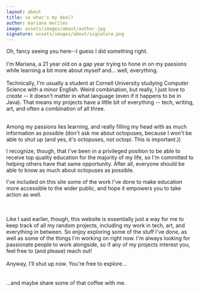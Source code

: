 ```yaml
---
layout: about
title: so what's my deal?
author: mariana meriles
image: assets/images/about/author.jpg
signature: assets/images/about/signature.png
---
```


Oh, fancy seeing you here--I guess I did something right. <br> <br> I'm Mariana, a 21 year old on a gap year trying to hone in on my passions while learning a bit more about myself and... well, everything. <br> <br> Technically, I'm usually a student at Cornell University studying Computer Science with a minor English. Weird combination, but really, I just love to <i> create </i> -- it doesn't matter in what language (even if it happens to be in Java). That means my projects have a little bit of everything -- tech, writing, art, and often a combination of all three. <br> <br> <p> Among my passions lies learning, and really filling my head with as much information as possible (don't ask me about octopuses, because I won't be able to shut up (and yes, it's octopuses, not octopi. This is important.)) </p> <p> I recognize, though, that I've been in a privileged position to be able to receive top quality education for the majority of my life, so I'm committed to helping others have that same opportunity. After all, everyone should be able to know as much about octopuses as possible. </p> <p> I've included on this site some of the work I've done to make education more accessible to the wider public, and hope it empowers you to take action as well. </p> <br> <br> Like I said earlier, though, this website is essentially just a way for me to keep track of all my random projects, including my work in tech, art, and everything in between. So enjoy exploring some of the stuff I've done, as well as some of the things I'm working on right now. I'm always looking for passionate people to work alongside, so if any of my projects interest you, feel free to (and please) reach out! <br> <br> Anyway, I'll shut up now. You're free to explore... <br> <br> <br> ...and maybe share some of that coffee with me.
